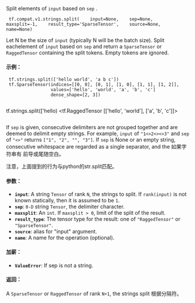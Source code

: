 Split elements of  `input`  based on  `sep` .

```
 tf.compat.v1.strings.split(    input=None,    sep=None,    maxsplit=-1,    result_type='SparseTensor',    source=None,    name=None) 
```

Let N be the size of  `input`  (typically N will be the batch size). Split eachelement of  `input`  based on  `sep`  and return a  `SparseTensor`  or `RaggedTensor`  containing the split tokens. Empty tokens are ignored.

#### 示例：


```
 tf.strings.split(['hello world', 'a b c']) 
 tf.SparseTensor(indices=[[0, 0], [0, 1], [1, 0], [1, 1], [1, 2]], 
                 values=['hello', 'world', 'a', 'b', 'c'] 
                 dense_shape=[2, 3]) 
  
 ``` 
 tf.strings.split(['hello) 
 <tf.RaggedTensor [['hello', 'world'], ['a', 'b', 'c']]> 
  

```

```
 
If `sep` is given, consecutive delimiters are not grouped together and are
deemed to delimit empty strings. For example, `input` of `"1<>2<><>3"` and
`sep` of `"<>"` returns `["1", "2", "", "3"]`. If `sep` is None or an empty
string, consecutive whitespace are regarded as a single separator, and the
如果字符串有
前导或尾随空白。

注意，上面提到的行为与python的str.split匹配。

#### 参数：


* **`input`**: A string `Tensor` of rank `N`, the strings to split.  If
  `rank(input)` is not known statically, then it is assumed to be `1`.
* **`sep`**: `0-D` string `Tensor`, the delimiter character.
* **`maxsplit`**: An `int`. If `maxsplit > 0`, limit of the split of the result.
* **`result_type`**: The tensor type for the result: one of `"RaggedTensor"` or
  `"SparseTensor"`.
* **`source`**: alias for "input" argument.
* **`name`**: A name for the operation (optional).


#### 加薪：


* **`ValueError`**: If sep is not a string.


#### 返回：

A `SparseTensor` or `RaggedTensor` of rank `N+1`, the strings split
根据分隔符。
 
```


